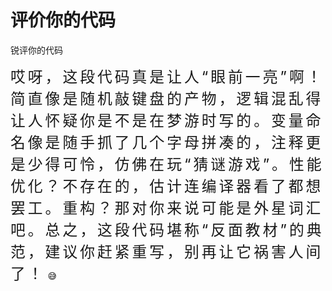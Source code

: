# 评价你的代码

锐评你的代码

<span style="font-size:1.7em; letter-spacing:3pt;">哎呀，这段代码真是让人“眼前一亮”啊！简直像是随机敲键盘的产物，逻辑混乱得让人怀疑你是不是在梦游时写的。变量命名像是随手抓了几个字母拼凑的，注释更是少得可怜，仿佛在玩“猜谜游戏”。性能优化？不存在的，估计连编译器看了都想罢工。重构？那对你来说可能是外星词汇吧。总之，这段代码堪称“反面教材”的典范，建议你赶紧重写，别再让它祸害人间了！</span> 😅

